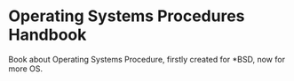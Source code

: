 # Operating Systems Procedures Handbook

Book about Operating Systems Procedure, firstly created for *BSD, now for more OS.
